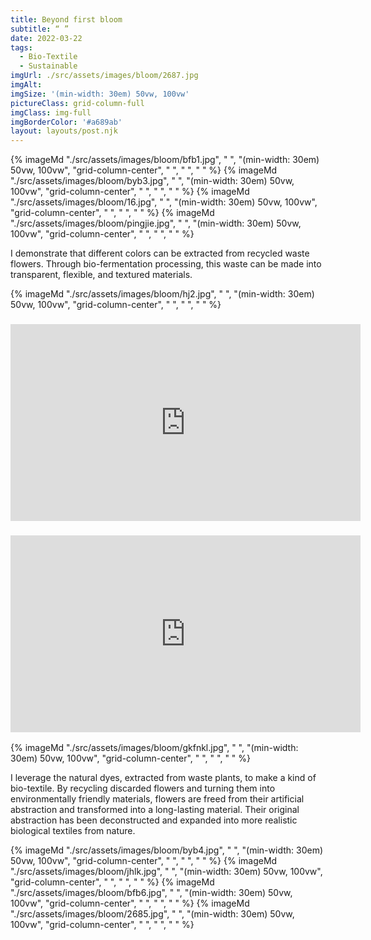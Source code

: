 ```yaml
---
title: Beyond first bloom
subtitle: “ ”
date: 2022-03-22
tags:
  - Bio-Textile
  - Sustainable
imgUrl: ./src/assets/images/bloom/2687.jpg
imgAlt:
imgSize: '(min-width: 30em) 50vw, 100vw'
pictureClass: grid-column-full
imgClass: img-full
imgBorderColor: '#a689ab'
layout: layouts/post.njk
---
```




{% imageMd "./src/assets/images/bloom/bfb1.jpg", " ", "(min-width: 30em) 50vw, 100vw", "grid-column-center", " ", " ", " " %}
{% imageMd "./src/assets/images/bloom/byb3.jpg", " ", "(min-width: 30em) 50vw, 100vw", "grid-column-center", " ", " ", " " %}
{% imageMd "./src/assets/images/bloom/16.jpg", " ", "(min-width: 30em) 50vw, 100vw", "grid-column-center", " ", " ", " " %}
{% imageMd "./src/assets/images/bloom/pingjie.jpg", " ", "(min-width: 30em) 50vw, 100vw", "grid-column-center", " ", " ", " " %}

I demonstrate that different colors can be extracted from recycled waste flowers. Through bio-fermentation processing, this waste can be made into transparent, flexible, and textured materials.


{% imageMd "./src/assets/images/bloom/hj2.jpg", " ", "(min-width: 30em) 50vw, 100vw", "grid-column-center", " ", " ", " " %}

<h3 style="text-align:center;">
<iframe width="560" height="315" src="https://www.youtube.com/watch?v=lrnNt8gbCF0" title="YouTube video player" frameborder="0" allow="accelerometer; autoplay; clipboard-write; encrypted-media; gyroscope; picture-in-picture" allowfullscreen></iframe>
</h3>

<h3 style="text-align:center;">
<iframe width="560" height="315" src="https://www.youtube.com/watch?v=Oa-na7iFZmg" title="YouTube video player" frameborder="0" allow="accelerometer; autoplay; clipboard-write; encrypted-media; gyroscope; picture-in-picture" allowfullscreen></iframe>
</h3>

{% imageMd "./src/assets/images/bloom/gkfnkl.jpg", " ", "(min-width: 30em) 50vw, 100vw", "grid-column-center", " ", " ", " " %}

I leverage the natural dyes, extracted from waste plants, to make a kind of bio-textile. By recycling discarded flowers and turning them into environmentally friendly materials, flowers are freed from their artificial abstraction and transformed into a long-lasting material. Their original abstraction has been deconstructed and expanded into more realistic biological textiles from nature.

{% imageMd "./src/assets/images/bloom/byb4.jpg", " ", "(min-width: 30em) 50vw, 100vw", "grid-column-center", " ", " ", " " %}
{% imageMd "./src/assets/images/bloom/jhlk.jpg", " ", "(min-width: 30em) 50vw, 100vw", "grid-column-center", " ", " ", " " %}
{% imageMd "./src/assets/images/bloom/bfb6.jpg", " ", "(min-width: 30em) 50vw, 100vw", "grid-column-center", " ", " ", " " %}
{% imageMd "./src/assets/images/bloom/2685.jpg", " ", "(min-width: 30em) 50vw, 100vw", "grid-column-center", " ", " ", " " %}
